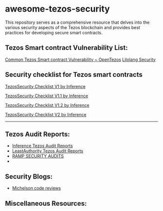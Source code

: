 # awesome-tezos-security 
This repository serves as a comprehensive resource that delves into the various security aspects of the Tezos blockchain and provides best practices for developing secure smart contracts.

## Tezos Smart contract Vulnerability List:
[Common Tezos Smart contract Vulnerability ~ OpenTezos](https://opentezos.com/smart-contracts/avoiding-flaws/)
[Lilolang Security](https://ligolang.org/docs/tutorials/security/?lang=jsligo)

## Security checklist for Tezos smart contracts

[TezosSecurity Checklist V1 by Inference](https://github.com/InferenceAG/TezosSecurityAssessmentChecklist/blob/master/publications/v1.0/Tezos%20smart%20contract%20security%20assessment%20checklist%20-%20v1.0.pdf)

[TezosSecurity Checklist V1.1 by Inference](https://github.com/InferenceAG/TezosSecurityAssessmentChecklist/blob/master/publications/v1.1/Tezos%20smart%20contract%20security%20assessment%20checklist%20-%20v1.1.pdf)

[TezosSecurity Checklist V1.2 by Inference](https://github.com/InferenceAG/TezosSecurityAssessmentChecklist/blob/master/publications/v1.2/Tezos%20smart%20contract%20security%20assessment%20checklist%20-%20v1.2.pdf)

[TezosSecurity Checklist V2 by Inference](https://github.com/InferenceAG/TezosSecurityAssessmentChecklist/blob/master/publications/v2.0/Tezos%20smart%20contract%20security%20assessment%20checklist%20-%20v2.0.pdf)

---

## Tezos Audit Reports:
- [Inference Tezos Audit Reports](https://github.com/InferenceAG/ReportPublications)
- [LeastAuthority Tezos Audit Reports]()
- [RAMP SECURITY AUDITS](https://github.com/RAMP-DEFI/RAMP_SECURITY_AUDITS_TEZOS/blob/main/Smart%20contract%20security%20audit%20report%20-%20RAMP_VERSION_TEZOS.pdf)
- 

## Security Blogs:
- [Michelson code reviews](https://inference.ag/blog/2022-05-11-michelson/)


## Miscellaneous Resources:
